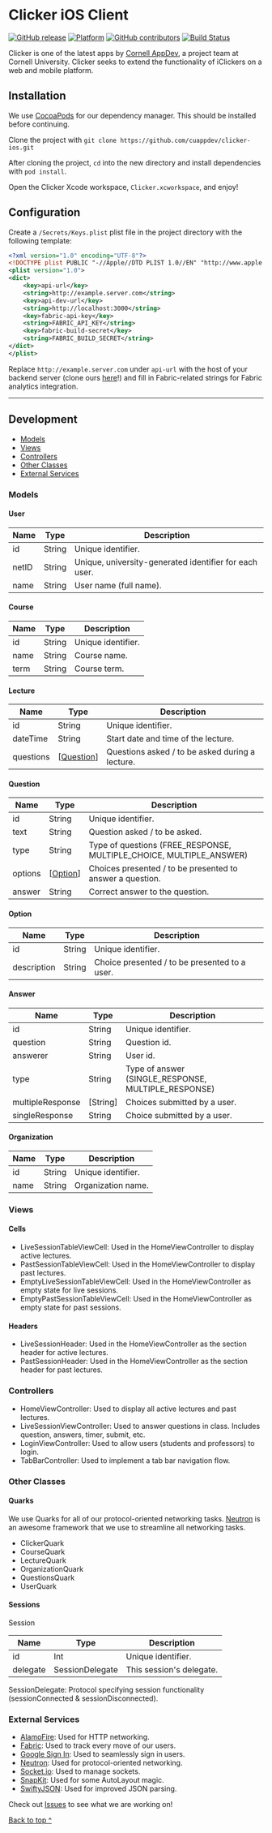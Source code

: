  # Clicker iOS Client
[![GitHub release](https://img.shields.io/github/release/cuappdev/clicker-ios.svg)]()
[![Platform](https://img.shields.io/badge/platform-ios-lightgrey.svg)]()
[![GitHub contributors](https://img.shields.io/github/contributors/cuappdev/clicker-ios.svg)]()
[![Build Status](https://travis-ci.org/cuappdev/clicker-ios.svg?branch=master)](https://travis-ci.org/cuappdev/clicker-ios)

Clicker is one of the latest apps by [Cornell AppDev](http://cornellappdev.com), a project team at Cornell University. Clicker seeks to extend the functionality of iClickers on a web and mobile platform.

## Installation
We use [CocoaPods](http://cocoapods.org) for our dependency manager. This should be installed before continuing.

Clone the project with `git clone https://github.com/cuappdev/clicker-ios.git`

After cloning the project, `cd` into the new directory and install dependencies with `pod install`.

Open the Clicker Xcode workspace, `Clicker.xcworkspace`, and enjoy!

## Configuration
Create a `/Secrets/Keys.plist` plist file in the project directory with the following template:
```xml
<?xml version="1.0" encoding="UTF-8"?>
<!DOCTYPE plist PUBLIC "-//Apple//DTD PLIST 1.0//EN" "http://www.apple.com/DTDs/PropertyList-1.0.dtd">
<plist version="1.0">
<dict>
	<key>api-url</key>
	<string>http://example.server.com</string>
	<key>api-dev-url</key>
	<string>http://localhost:3000</string>
	<key>fabric-api-key</key>
	<string>FABRIC_API_KEY</string>
	<key>fabric-build-secret</key>
	<string>FABRIC_BUILD_SECRET</string>
</dict>
</plist>
```
Replace `http://example.server.com` under `api-url` with the host of your backend server (clone ours [here](https://github.com/cuappdev/clicker-ios.git)!) and fill in Fabric-related strings for Fabric analytics integration.

---

## Development
  * [Models](#models)
  * [Views](#views)
  * [Controllers](#controllers)
  * [Other Classes](#other-classes)
  * [External Services](#external-services)

### Models

#### User

| Name     | Type      | Description                                            |
|----------|-----------|--------------------------------------------------------|
| id       | String    | Unique identifier.                                     |
| netID    | String    | Unique, university-generated identifier for each user. |
| name     | String    | User name (full name).                                 |

#### Course

| Name       | Type   | Description                             |
|------------|--------|-----------------------------------------|
| id         | String | Unique identifier.                      |
| name       | String | Course name.                            |
| term       | String | Course term.                            |

#### Lecture

| Name      | Type       | Description                                     |
|-----------|------------|-------------------------------------------------|
| id        | String     | Unique identifier.                              |
| dateTime  | String     | Start date and time of the lecture.             |
| questions | [[Question](#question)] | Questions asked / to be asked during a lecture. |

#### Question

| Name    | Type     | Description                                                         |
|---------|----------|---------------------------------------------------------------------|
| id      | String   | Unique identifier.                                                  |
| text    | String   | Question asked / to be asked.                                       |
| type    | String   | Type of questions (FREE_RESPONSE, MULTIPLE_CHOICE, MULTIPLE_ANSWER) |
| options | [[Option](#option)] | Choices presented / to be presented to answer a question.           |
| answer  | String   | Correct answer to the question.                                     |

#### Option

| Name        | Type   | Description                                   |
|-------------|--------|-----------------------------------------------|
| id          | String | Unique identifier.                            |
| description | String | Choice presented / to be presented to a user. |

#### Answer

| Name             | Type     | Description                                         |
|------------------|----------|-----------------------------------------------------|
| id               | String   | Unique identifier.                                  |
| question         | String   | Question id.                                        |
| answerer         | String   | User id.                                            |
| type             | String   | Type of answer (SINGLE_RESPONSE, MULTIPLE_RESPONSE) |
| multipleResponse | [String] | Choices submitted by a user.                        |
| singleResponse   | String   | Choice submitted by a user.                         |

#### Organization

| Name       | Type   | Description                             |
|------------|--------|-----------------------------------------|
| id         | String | Unique identifier.                      |
| name       | String | Organization name.                      |

### Views

#### Cells

 * LiveSessionTableViewCell: Used in the HomeViewController to display active lectures.
 * PastSessionTableViewCell: Used in the HomeViewController to display past lectures.
 * EmptyLiveSessionTableViewCell: Used in the HomeViewController as empty state for live sessions.
 * EmptyPastSessionTableViewCell: Used in the HomeViewController as empty state for past sessions.

#### Headers

 * LiveSessionHeader: Used in the HomeViewController as the section header for active lectures.
 * PastSessionHeader: Used in the HomeViewController as the section header for past lectures.

### Controllers

 * HomeViewController: Used to display all active lectures and past lectures.
 * LiveSessionViewController: Used to answer questions in class. Includes question, answers, timer, submit, etc.
 * LoginViewController: Used to allow users (students and professors) to login.
 * TabBarController: Used to implement a tab bar navigation flow.

### Other Classes

#### Quarks

We use Quarks for all of our protocol-oriented networking tasks. [Neutron](https://github.com/dantheli/Neutron) is an awesome framework that we use to streamline all networking tasks.

 * ClickerQuark
 * CourseQuark
 * LectureQuark
 * OrganizationQuark
 * QuestionsQuark
 * UserQuark

#### Sessions

Session

|   Name   |       Type      |        Description       |
|----------|-----------------|--------------------------|
| id       | Int             | Unique identifier.       |
| delegate | SessionDelegate | This session's delegate. |

SessionDelegate: Protocol specifying session functionality (sessionConnected & sessionDisconnected).

### External Services

 * [AlamoFire](https://github.com/Alamofire/Alamofire): Used for HTTP networking.
 * [Fabric](https://get.fabric.io/?utm_campaign=discover&utm_medium=natural): Used to track every move of our users.
 * [Google Sign In](https://developers.google.com/identity/sign-in/ios/): Used to seamlessly sign in users.
 * [Neutron](https://github.com/dantheli/Neutron): Used for protocol-oriented networking.
 * [Socket.io](https://github.com/socketio/socket.io-client-swift): Used to manage sockets.
 * [SnapKit](http://snapkit.io/docs/): Used for some AutoLayout magic.
 * [SwiftyJSON](https://github.com/SwiftyJSON/SwiftyJSON): Used for improved JSON parsing.

Check out [Issues](https://github.com/cuappdev/clicker-ios/issues) to see what we are working on!

[Back to top ^](#)
